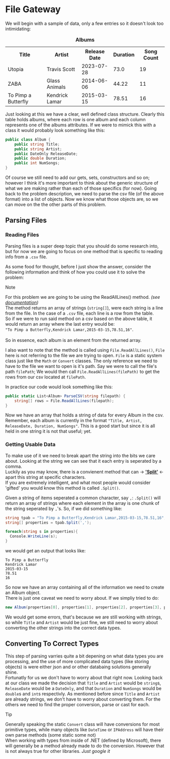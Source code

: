 # File Gateway


We will begin with a sample of data, only a few entries so it doesn't look too intimidating:
<table>
  <caption><b>Albums</b></caption>
  <tr>
    <th>Title</th>
    <th>Artist</th>
    <th>Release Date</th>
    <th>Duration</th>
    <th>Song Count</th>
  </tr>
  <tr>
    <td>Utopia</td>
    <td>Travis Scott</td>
    <td>2023-07-28</td>
    <td>73.0</td>
    <td>19</td>
  </tr>
  <tr>
    <td>ZABA</td>
    <td>Glass Animals</td>
    <td>2014-06-06</td>
    <td>44.22</td>
    <td>11</td>
  </tr>
  <tr>
    <td>To Pimp a Butterfly</td>
    <td>Kendrick Lamar</td>
    <td>2015-03-15</td>
    <td>78.51</td>
    <td>16</td>
  </tr>
</table>

Just looking at this we have a clear, well defined class structure.
Clearly this table holds albums, where each row is one album and each column represents one of the albums attributes.
If we were to mimick this with a class it would probably look something like this:

```cs
public class Album {
    public string Title;
    public string Artist;
    public DateOnly ReleaseDate;
    public double Duration;
    public int NumSongs;
}
```
Of course we still need to add our gets, sets, constructors and so on; however I think it's more important to think about the generic structure of what we are making rather than each of those specifics (for now).
Going back to the problem description, we need to parse the csv file (of the above format) into a list of objects. Now we know what those objects are, so we can move on the the other parts of this problem.
## Parsing Files
### Reading Files
Parsing files is a super deep topic that you should do some research into, but for now we are going to focus on one method that is specific to reading info from a `.csv` file.

As some food for thought, before I just show the answer, consider the following information and think of how you could use it to solve the problem:
> [!NOTE]
> For this problem we are going to be using the ReadAllLines() method. *(see [documentation](https://learn.microsoft.com/en-us/dotnet/api/system.io.file.readalllines?view=net-9.0))*</br>
> The method returns an array of strings (`string[]`), were each string is a line from the file. In the case of a `.csv` file, each line is a row from the table.</br>
> So if we were to run said method on a csv based on the above table, it would return an array where the last entry would be:</br>
> `"To Pimp a Butterfly,Kendrick Lamar,2015-03-15,78.51,16"`.</br></br>
> So in essence, each album is an element from the returned array.

I also want to note that the method is called using `File.ReadAllLines()`, `File` here is not referring to the file we are trying to open. `File` is a static system class just like the `Math` or `Convert` classes.
The only reference we need to have to the file we want to open is it's path. Say we were to call the file's path `filePath`; We would then call `File.ReadAllLines(filePath)` to get the rows from our csv located at `filePath`.

In practice our code would look something like this:
```cs
public static List<Album> ParseCSV(string filepath) {
    string[] rows = File.ReadAllLines(filepath);
}
```
Now we have an array that holds a string of data for every Album in the csv.</br>
Remember, each album is currently in the format `"Title, Artist, ReleaseDate, Duration, NumSongs"`. This is a good start but since it is all held in one string it is not that useful;  yet. 

### Getting Usable Data
To make use of it we need to break apart the string into the bits we care about. Looking at the string we can see that it each entry is seperated by a comma.</br>
Luckily as you may know, there is a convienent method that can -> <ins>**'Split'**</ins> <- apart this string at specific characters.</br>
If you are extremely intelligent, and what most people would consider 'gifted' you would know this method is called `.Split()`.

Given a string of items seperated a common character, say `,`: `.Split()` will return an array of strings where each element in the array is one chunk of the string seperated by `,`'s.
So, if we did something like:
```cs
string tpab = "To Pimp a Butterfly,Kendrick Lamar,2015-03-15,78.51,16";
string[] properties = tpab.Split(',');

foreach(string s in properties){
  Console.WriteLine(s);
}
```

we would get an output that looks like:
```
To Pimp a Butterfly
Kendrick Lamar
2015-03-15
78.51
16
```

So now we have an array containing all of the information we need to create an Album object.</br>
There is just one caveat we need to worry about. If we simpliy tried to do:
```cs
new Album(properties[0], properties[1], properties[2], properties[3], properties[4]);
```
We would get some errors, that's because we are still working with strings, so while `Title` and `Artist` would be just fine, we still need to worry about converting the other strings into the correct data types.

## Converting To Correct Types
This step of parsing varries quite a bit depening on what data types you are processing, and the use of more complicated data types (like storing objects) is were either json and or other databaing solutions generally shine.</br>
Fortunatly for us we don't have to worry about that right now. Looking back at our class we made the decision that `Title` and `Artist` would be `string`s, `ReleaseDate` would be a `DateOnly`, and that `Duration` and `NumSongs` would be `double`s and `int`s respectivly.
As mentioned before since `Title` and `Artist` are already strings, we don't have to worry about converting them.
For the others we need to find the proper conversion, parse or cast for each.

> [!TIP]
> Generally speaking the static `Convert` class will have conversions for most primitive types, while many objects like `DateTime` or `IPAddress` will have their own parse methods (some static some not)</br>
> When working with types from inside of .NET (defined by Microsoft), there will generally be a method already made to do the conversion. However that is not always true for other libraries. *Just google it*

